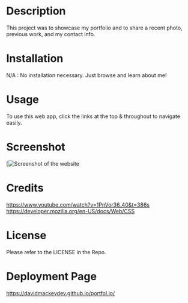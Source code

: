 # Description
This project was to showcase my portfolio and to share a recent photo, previous work, and my contact info.

# Installation
N/A : No installation necessary. Just browse and learn about me!

# Usage
To use this web app, click the links at the top & throughout to navigate easily.

# Screenshot
[![Screenshot of the website](./Assets/images/davidmackeydev.github.io_portfol.io_.png)

# Credits
https://www.youtube.com/watch?v=1PnVor36_40&t=386s
https://developer.mozilla.org/en-US/docs/Web/CSS

# License
Please refer to the LICENSE in the Repo.

# Deployment Page
https://davidmackeydev.github.io/portfol.io/
